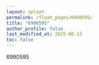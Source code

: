 ```yaml
---
layout: splash
permalink: /float_pages/6990595/
title: "6990595"
author_profile: false
last_modified_at: 2025-06-13
toc: false
---
```

 
6990595
